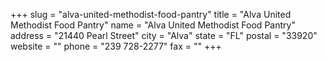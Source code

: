 +++
slug = "alva-united-methodist-food-pantry"
title = "Alva United Methodist Food Pantry"
name = "Alva United Methodist Food Pantry"
address = "21440 Pearl Street"
city = "Alva"
state = "FL"
postal = "33920"
website = ""
phone = "239 728-2277"
fax = ""
+++
